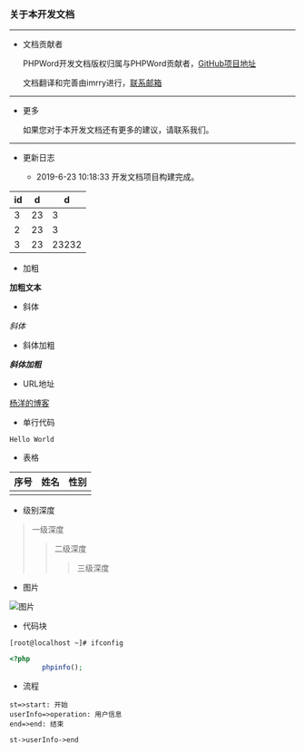 ### 关于本开发文档

---

* 文档贡献者

    PHPWord开发文档版权归属与PHPWord贡献者，[GitHub项目地址](https://github.com/PHPOffice/PHPWord)

    文档翻译和完善由imrry进行，[联系邮箱](mailto://hi@168linux.cn)

---

* 更多

    如果您对于本开发文档还有更多的建议，请联系我们。

---
* 更新日志

    * 2019-6-23 10:18:33  开发文档项目构建完成。

|   id   |   d   |   d   |
| ---- | ---- | ---- |
|   3   |   23   |  3    |
|   2   |   23   |    3  |
|   3   |   23   |    23232  |


- 加粗

**加粗文本**

- 斜体

*斜体*

- 斜体加粗

***斜体加粗***

- URL地址

[杨洋的博客](https://168linux.cn)

- 单行代码

`Hello World`

- 表格

| 序号 | 姓名 | 性别 |
| :--: | :--: | :--: |
|      |      |      |

- 级别深度

> 一级深度
>
> > 二级深度
> >
> > > 三级深度
> >
> > 

- 图片

![图片](http://g.hiphotos.baidu.com/image/pic/item/c2cec3fdfc03924590b2a9b58d94a4c27d1e2500.jpg)

- 代码块

```shell
[root@localhost ~]# ifconfig
```

```php
<?php
		phpinfo();
```

- 流程

```flow
st=>start: 开始
userInfo=>operation: 用户信息
end=>end: 结束

st->userInfo->end
```

